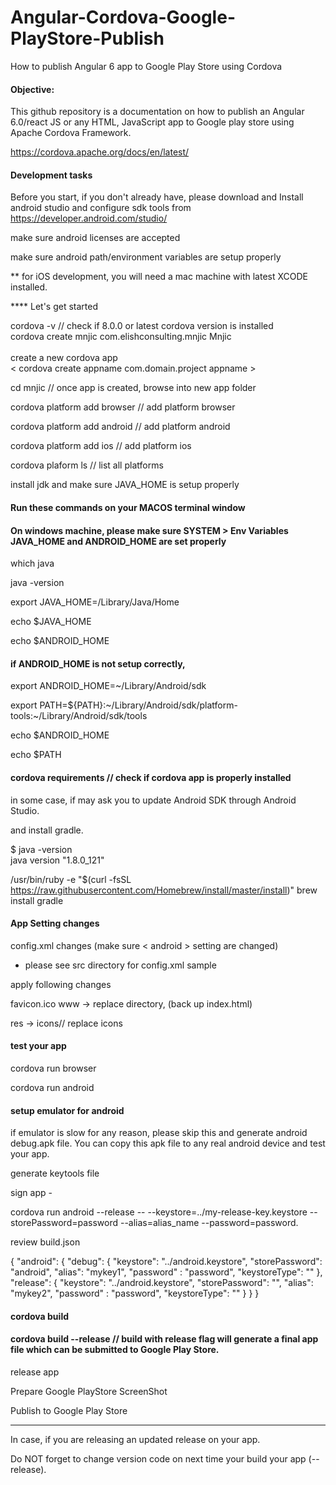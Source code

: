 # Angular-Cordova-Google-PlayStore-Publish
How to publish Angular 6 app to Google Play Store using Cordova

#### Objective:
This github repository is a documentation on how to publish an Angular 6.0/react JS or any HTML, JavaScript app to Google play store using Apache Cordova Framework.

https://cordova.apache.org/docs/en/latest/


#### Development tasks
Before you start, if you don't already have, please download and Install android studio and configure sdk tools from
https://developer.android.com/studio/

make sure android licenses are accepted

make sure android path/environment variables are setup properly

** for iOS development, you will need a mac machine with latest XCODE installed.

**** Let's get started

cordova -v  // check if 8.0.0 or latest cordova version is installed<br>
cordova create mnjic com.elishconsulting.mnjic Mnjic<br>  
create a new cordova app <br>
< cordova create appname com.domain.project appname >

cd mnjic // once app is created, browse into new app folder

cordova platform add browser // add platform browser

cordova platform add android  // add platform android

cordova platform add ios // add platform ios

cordova plaform ls // list all platforms

install jdk and make sure JAVA_HOME is setup properly

#### Run these commands on your MACOS terminal window
#### On windows machine, please make sure SYSTEM > Env Variables JAVA_HOME and ANDROID_HOME are set properly
which java

java -version

export JAVA_HOME=/Library/Java/Home

echo $JAVA_HOME

echo $ANDROID_HOME

#### if ANDROID_HOME is not setup correctly,
export ANDROID_HOME=~/Library/Android/sdk

export PATH=${PATH}:~/Library/Android/sdk/platform-tools:~/Library/Android/sdk/tools

echo $ANDROID_HOME

echo $PATH

#### cordova requirements // check if cordova app is properly installed
in some case, if may ask you to update Android SDK through Android Studio.

and install gradle.

$ java -version<br>
java version "1.8.0_121"

/usr/bin/ruby -e "$(curl -fsSL https://raw.githubusercontent.com/Homebrew/install/master/install)"
brew install gradle

#### App Setting changes
config.xml changes (make sure < android > setting are changed)  
- please see src directory for config.xml sample

apply following changes

favicon.ico
www -> replace directory, (back up index.html)

res -> icons// replace icons

#### test your app
cordova run browser

cordova run android

#### setup emulator for android
if emulator is slow for any reason, please skip this and generate android debug.apk file.
You can copy this apk file to any real android device and test your app.

generate keytools file

sign app - 

cordova run android --release -- --keystore=../my-release-key.keystore --storePassword=password --alias=alias_name --password=password.

review build.json

{
    "android": {
        "debug": {
            "keystore": "../android.keystore",
            "storePassword": "android",
            "alias": "mykey1",
            "password" : "password",
            "keystoreType": ""
        },
        "release": {
            "keystore": "../android.keystore",
            "storePassword": "",
            "alias": "mykey2",
            "password" : "password",
            "keystoreType": ""
        }
    }
}

#### cordova build
#### cordova build --release   // build with release flag will generate a final app file which can be submitted to Google Play Store.

release app

Prepare Google PlayStore ScreenShot

Publish to Google Play Store

***
In case, if you are releasing an updated release on your app.

Do NOT forget to change version code on next time your build your app (--release).
<widget id="com.elishconsulting.mnjic" version="1.0.0" xmlns="http://www.w3.org/ns/widgets" xmlns:cdv="http://cordova.apache.org/ns/1.0">
